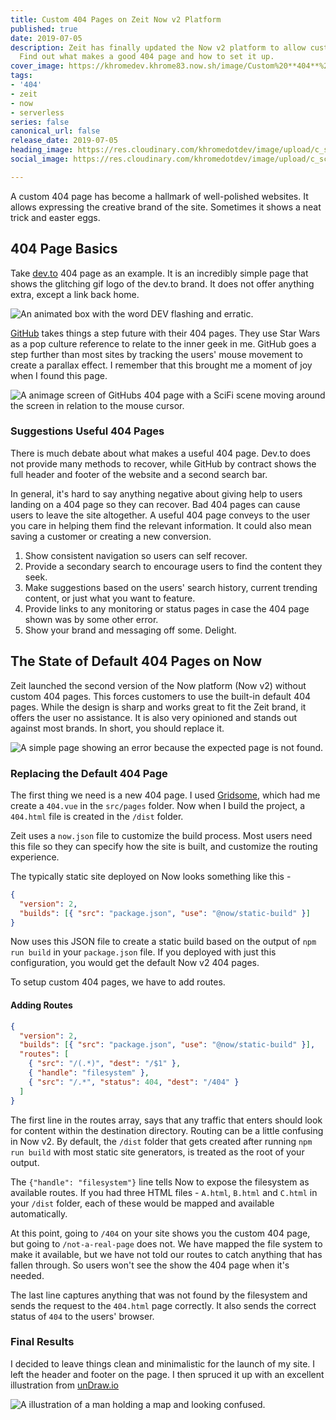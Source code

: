 ```yaml
---
title: Custom 404 Pages on Zeit Now v2 Platform
published: true
date: 2019-07-05
description: Zeit has finally updated the Now v2 platform to allow custom 404 pages.
  Find out what makes a good 404 page and how to set it up.
cover_image: https://khromedev.khrome83.now.sh/image/Custom%20**404**%20Pages%20on%20Zeit%20Now%20v2%20Platform.png?theme=dark-mode&md=1&pattern=hexagons&screen=cover-image&undraw=page-not-found
tags:
- '404'
- zeit
- now
- serverless
series: false
canonical_url: false
release_date: 2019-07-05
heading_image: https://res.cloudinary.com/khromedotdev/image/upload/c_scale,w_auto:100,dpr_auto,f_auto,q_auto/v1570847237/Dev.to_Post_-_3_zduldg.png
social_image: https://res.cloudinary.com/khromedotdev/image/upload/c_scale,w_auto:100,dpr_auto,f_auto,q_auto/v1570847237/Twitter_Post_-_3_kwhcir.png

---
```

A custom 404 page has become a hallmark of well-polished websites. It allows expressing the creative brand of the site. Sometimes it shows a neat trick and easter eggs.

## 404 Page Basics

Take [dev.to](https://dev.to/404) 404 page as an example. It is an incredibly simple page that shows the glitching gif logo of the dev.to brand. It does not offer anything extra, except a link back home.

![An animated box with the word DEV flashing and erratic.](https://res.cloudinary.com/khromedotdev/image/upload/c_scale,w_auto:100,dpr_auto,f_auto,q_auto/v1570448524/dev_to_404_nfgiri.gif "Dev.to 404 Page")

[GitHub](https://github.com/404) takes things a step future with their 404 pages. They use Star Wars as a pop culture reference to relate to the inner geek in me. GitHub goes a step further than most sites by tracking the users' mouse movement to create a parallax effect. I remember that this brought me a moment of joy when I found this page.

![A animage screen of GitHubs 404 page with a SciFi scene moving around the screen in relation to the mouse cursor.](https://res.cloudinary.com/khromedotdev/image/upload/c_scale,w_auto:100,dpr_auto,f_auto,q_auto/v1570448524/github_404_ryiozm.gif "GitHub 404 Page")

### Suggestions Useful 404 Pages

There is much debate about what makes a useful 404 page. Dev.to does not provide many methods to recover, while GitHub by contract shows the full header and footer of the website and a second search bar.

In general, it's hard to say anything negative about giving help to users landing on a 404 page so they can recover. Bad 404 pages can cause users to leave the site altogether. A useful 404 page conveys to the user you care in helping them find the relevant information. It could also mean saving a customer or creating a new conversion.

1. Show consistent navigation so users can self recover.
2. Provide a secondary search to encourage users to find the content they seek.
3. Make suggestions based on the users' search history, current trending content, or just what you want to feature.
4. Provide links to any monitoring or status pages in case the 404 page shown was by some other error.
5. Show your brand and messaging off some. Delight.

## The State of Default 404 Pages on Now

Zeit launched the second version of the Now platform (Now v2) without custom 404 pages. This forces customers to use the built-in default 404 pages. While the design is sharp and works great to fit the Zeit brand, it offers the user no assistance. It is also very opinioned and stands out against most brands. In short, you should replace it.

![A simple page showing an error because the expected page is not found.](https://res.cloudinary.com/khromedotdev/image/upload/c_scale,w_auto:100,dpr_auto,f_auto,q_auto/v1570448525/zeit_default_404_qb3lge.png "Zeit 404 Page")

### Replacing the Default 404 Page

The first thing we need is a new 404 page. I used [Gridsome](https://gridsome.org/docs/pages/#add-a-404-page), which had me create a `404.vue` in the `src/pages` folder. Now when I build the project, a `404.html` file is created in the `/dist` folder.

Zeit uses a `now.json` file to customize the build process. Most users need this file so they can specify how the site is built, and customize the routing experience.

The typically static site deployed on Now looks something like this -

```json
{
  "version": 2,
  "builds": [{ "src": "package.json", "use": "@now/static-build" }]
}
```

Now uses this JSON file to create a static build based on the output of `npm run build` in your `package.json` file. If you deployed with just this configuration, you would get the default Now v2 404 pages.

To setup custom 404 pages, we have to add routes.

#### Adding Routes

```json
{
  "version": 2,
  "builds": [{ "src": "package.json", "use": "@now/static-build" }],
  "routes": [
    { "src": "/(.*)", "dest": "/$1" },
    { "handle": "filesystem" },
    { "src": "/.*", "status": 404, "dest": "/404" }
  ]
}
```

The first line in the routes array, says that any traffic that enters should look for content within the destination directory. Routing can be a little confusing in Now v2. By default, the `/dist` folder that gets created after running `npm run build` with most static site generators, is treated as the root of your output.

The `{"handle": "filesystem"}` line tells Now to expose the filesystem as available routes. If you had three HTML files - `A.html`, `B.html` and `C.html` in your `/dist` folder, each of these would be mapped and available automatically.

At this point, going to `/404` on your site shows you the custom 404 page, but going to `/not-a-real-page` does not. We have mapped the file system to make it available, but we have not told our routes to catch anything that has fallen through. So users won't see the show the 404 page when it's needed.

The last line captures anything that was not found by the filesystem and sends the request to the `404.html` page correctly. It also sends the correct status of `404` to the users' browser.

### Final Results

I decided to leave things clean and minimalistic for the launch of my site. I left the header and footer on the page. I then spruced it up with an excellent illustration from [unDraw.io](https://undraw.co)

![A illustration of a man holding a map and looking confused.](https://res.cloudinary.com/khromedotdev/image/upload/c_scale,w_auto:100,dpr_auto,f_auto,q_auto/v1570448524/custom_404_kgq3ro.png "Khrome.dev 404 Page")